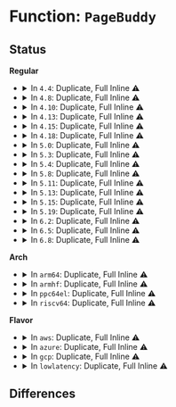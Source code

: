 # Function: <code>PageBuddy</code>

## Status
<b>Regular</b>
<ul>
<li>
<details>
<summary>In <code>4.4</code>: Duplicate, Full Inline ⚠️</summary>

**Collision:** Static Duplication

**Inline:** Full

**Transformation:** False

**Instances:**

```
In mm/page_alloc.c (ffffffff811929cf)
Location: include/linux/page-flags.h:516
Inline: True
Inline callers:
  - mm/page_alloc.c:move_freepages_block
  - mm/page_alloc.c:free_one_page
  - mm/page_alloc.c:free_one_page
  - mm/page_alloc.c:free_pcppages_bulk
  - mm/page_alloc.c:free_pcppages_bulk
  - mm/page_alloc.c:__isolate_free_page
  - mm/page_alloc.c:alloc_contig_range
  - mm/page_alloc.c:__offline_isolated_pages
  - mm/page_alloc.c:__offline_isolated_pages
  - mm/page_alloc.c:is_free_buddy_page
```
```
In mm/compaction.c (ffffffff811b5951)
Location: include/linux/page-flags.h:516
Inline: True
Inline callers:
  - mm/compaction.c:isolate_freepages_block
  - mm/compaction.c:isolate_freepages_block
  - mm/compaction.c:compaction_alloc
  - mm/compaction.c:isolate_migratepages_block
```
```
In mm/memory_hotplug.c (ffffffff811f0221)
Location: include/linux/page-flags.h:516
Inline: True
Inline callers:
  - mm/memory_hotplug.c:is_mem_section_removable
```
```
In mm/page_isolation.c (ffffffff81203b12)
Location: include/linux/page-flags.h:516
Inline: True
Inline callers:
  - mm/page_isolation.c:unset_migratetype_isolate
  - mm/page_isolation.c:test_pages_isolated
```
```
In fs/proc/page.c (ffffffff81288114)
Location: include/linux/page-flags.h:516
Inline: True
Inline callers:
  - fs/proc/page.c:stable_page_flags
```
</details>
</li>
<li>
<details>
<summary>In <code>4.8</code>: Duplicate, Full Inline ⚠️</summary>

**Collision:** Static Duplication

**Inline:** Full

**Transformation:** False

**Instances:**

```
In mm/page_alloc.c (ffffffff811acd84)
Location: include/linux/page-flags.h:646
Inline: True
Inline callers:
  - mm/page_alloc.c:is_free_buddy_page
  - mm/page_alloc.c:__offline_isolated_pages
  - mm/page_alloc.c:__offline_isolated_pages
  - mm/page_alloc.c:alloc_contig_range
  - mm/page_alloc.c:__isolate_free_page
  - mm/page_alloc.c:move_freepages_block
  - mm/page_alloc.c:free_one_page
  - mm/page_alloc.c:free_one_page
  - mm/page_alloc.c:free_pcppages_bulk
  - mm/page_alloc.c:free_pcppages_bulk
```
```
In mm/compaction.c (ffffffff811cf99e)
Location: include/linux/page-flags.h:646
Inline: True
Inline callers:
  - mm/compaction.c:compaction_alloc
  - mm/compaction.c:isolate_migratepages_block
  - mm/compaction.c:isolate_freepages_block
  - mm/compaction.c:isolate_freepages_block
```
```
In mm/memory_hotplug.c (ffffffff8120f541)
Location: include/linux/page-flags.h:646
Inline: True
Inline callers:
  - mm/memory_hotplug.c:is_mem_section_removable
```
```
In mm/page_isolation.c (ffffffff81228ff0)
Location: include/linux/page-flags.h:646
Inline: True
Inline callers:
  - mm/page_isolation.c:test_pages_isolated
  - mm/page_isolation.c:unset_migratetype_isolate
```
```
In fs/proc/page.c (ffffffff812b54ce)
Location: include/linux/page-flags.h:646
Inline: True
Inline callers:
  - fs/proc/page.c:stable_page_flags
```
</details>
</li>
<li>
<details>
<summary>In <code>4.10</code>: Duplicate, Full Inline ⚠️</summary>

**Collision:** Static Duplication

**Inline:** Full

**Transformation:** False

**Instances:**

```
In mm/page_alloc.c (ffffffff811bd2e1)
Location: include/linux/page-flags.h:662
Inline: True
Inline callers:
  - mm/page_alloc.c:is_free_buddy_page
  - mm/page_alloc.c:__offline_isolated_pages
  - mm/page_alloc.c:__offline_isolated_pages
  - mm/page_alloc.c:alloc_contig_range
  - mm/page_alloc.c:__isolate_free_page
  - mm/page_alloc.c:move_freepages_block
  - mm/page_alloc.c:free_one_page
  - mm/page_alloc.c:free_one_page
  - mm/page_alloc.c:free_pcppages_bulk
  - mm/page_alloc.c:free_pcppages_bulk
```
```
In mm/compaction.c (ffffffff811df9e3)
Location: include/linux/page-flags.h:662
Inline: True
Inline callers:
  - mm/compaction.c:compaction_alloc
  - mm/compaction.c:isolate_migratepages_block
  - mm/compaction.c:isolate_freepages_block
  - mm/compaction.c:isolate_freepages_block
```
```
In mm/memory_hotplug.c (ffffffff8122164f)
Location: include/linux/page-flags.h:662
Inline: True
Inline callers:
  - mm/memory_hotplug.c:is_mem_section_removable
```
```
In mm/page_isolation.c (ffffffff8123b585)
Location: include/linux/page-flags.h:662
Inline: True
Inline callers:
  - mm/page_isolation.c:test_pages_isolated
  - mm/page_isolation.c:unset_migratetype_isolate
```
```
In fs/proc/page.c (ffffffff812cad2f)
Location: include/linux/page-flags.h:662
Inline: True
Inline callers:
  - fs/proc/page.c:stable_page_flags
```
</details>
</li>
<li>
<details>
<summary>In <code>4.13</code>: Duplicate, Full Inline ⚠️</summary>

**Collision:** Static Duplication

**Inline:** Full

**Transformation:** False

**Instances:**

```
In mm/page_alloc.c (ffffffff811c5541)
Location: include/linux/page-flags.h:665
Inline: True
Inline callers:
  - mm/page_alloc.c:is_free_buddy_page
  - mm/page_alloc.c:__offline_isolated_pages
  - mm/page_alloc.c:__offline_isolated_pages
  - mm/page_alloc.c:alloc_contig_range
  - mm/page_alloc.c:__isolate_free_page
  - mm/page_alloc.c:move_freepages_block
  - mm/page_alloc.c:free_one_page
  - mm/page_alloc.c:free_one_page
  - mm/page_alloc.c:free_pcppages_bulk
  - mm/page_alloc.c:free_pcppages_bulk
```
```
In mm/compaction.c (ffffffff811e96ba)
Location: include/linux/page-flags.h:665
Inline: True
Inline callers:
  - mm/compaction.c:compaction_alloc
  - mm/compaction.c:isolate_migratepages_block
  - mm/compaction.c:isolate_freepages_block
  - mm/compaction.c:isolate_freepages_block
```
```
In mm/memory_hotplug.c (ffffffff8122d261)
Location: include/linux/page-flags.h:665
Inline: True
Inline callers:
  - mm/memory_hotplug.c:is_mem_section_removable
```
```
In mm/page_isolation.c (ffffffff812471a0)
Location: include/linux/page-flags.h:665
Inline: True
Inline callers:
  - mm/page_isolation.c:test_pages_isolated
  - mm/page_isolation.c:unset_migratetype_isolate
```
```
In fs/proc/page.c (ffffffff812d81bf)
Location: include/linux/page-flags.h:665
Inline: True
Inline callers:
  - fs/proc/page.c:stable_page_flags
```
</details>
</li>
<li>
<details>
<summary>In <code>4.15</code>: Duplicate, Full Inline ⚠️</summary>

**Collision:** Static Duplication

**Inline:** Full

**Transformation:** False

**Instances:**

```
In mm/page_alloc.c (ffffffff811da2f1)
Location: include/linux/page-flags.h:666
Inline: True
Inline callers:
  - mm/page_alloc.c:is_free_buddy_page
  - mm/page_alloc.c:__offline_isolated_pages
  - mm/page_alloc.c:__offline_isolated_pages
  - mm/page_alloc.c:alloc_contig_range
  - mm/page_alloc.c:__isolate_free_page
  - mm/page_alloc.c:move_freepages_block
  - mm/page_alloc.c:free_one_page
  - mm/page_alloc.c:free_one_page
  - mm/page_alloc.c:free_pcppages_bulk
  - mm/page_alloc.c:free_pcppages_bulk
```
```
In mm/compaction.c (ffffffff811ffa0d)
Location: include/linux/page-flags.h:666
Inline: True
Inline callers:
  - mm/compaction.c:compaction_alloc
  - mm/compaction.c:isolate_migratepages_block
  - mm/compaction.c:isolate_freepages_block
  - mm/compaction.c:isolate_freepages_block
```
```
In mm/memory_hotplug.c (ffffffff81248ae1)
Location: include/linux/page-flags.h:666
Inline: True
Inline callers:
  - mm/memory_hotplug.c:is_mem_section_removable
```
```
In mm/page_isolation.c (ffffffff812672e3)
Location: include/linux/page-flags.h:666
Inline: True
Inline callers:
  - mm/page_isolation.c:test_pages_isolated
  - mm/page_isolation.c:unset_migratetype_isolate
```
```
In fs/proc/page.c (ffffffff812fc8bf)
Location: include/linux/page-flags.h:666
Inline: True
Inline callers:
  - fs/proc/page.c:stable_page_flags
```
</details>
</li>
<li>
<details>
<summary>In <code>4.18</code>: Duplicate, Full Inline ⚠️</summary>

**Collision:** Static Duplication

**Inline:** Full

**Transformation:** False

**Instances:**

```
In mm/page_alloc.c (ffffffff811fabe1)
Location: include/linux/page-flags.h:683
Inline: True
Inline callers:
  - mm/page_alloc.c:is_free_buddy_page
  - mm/page_alloc.c:__offline_isolated_pages
  - mm/page_alloc.c:alloc_contig_range
  - mm/page_alloc.c:has_unmovable_pages
  - mm/page_alloc.c:__isolate_free_page
  - mm/page_alloc.c:move_freepages_block
  - mm/page_alloc.c:free_one_page
  - mm/page_alloc.c:free_one_page
  - mm/page_alloc.c:free_pcppages_bulk
  - mm/page_alloc.c:free_pcppages_bulk
```
```
In mm/compaction.c (ffffffff81220e6c)
Location: include/linux/page-flags.h:683
Inline: True
Inline callers:
  - mm/compaction.c:compaction_alloc
  - mm/compaction.c:isolate_migratepages_block
  - mm/compaction.c:isolate_freepages_block
  - mm/compaction.c:isolate_freepages_block
```
```
In mm/memory_hotplug.c (ffffffff8126c54a)
Location: include/linux/page-flags.h:683
Inline: True
Inline callers:
  - mm/memory_hotplug.c:is_mem_section_removable
```
```
In mm/page_isolation.c (ffffffff8128bbdf)
Location: include/linux/page-flags.h:683
Inline: True
Inline callers:
  - mm/page_isolation.c:test_pages_isolated
  - mm/page_isolation.c:unset_migratetype_isolate
```
```
In fs/proc/page.c (ffffffff8132a4bc)
Location: include/linux/page-flags.h:683
Inline: True
Inline callers:
  - fs/proc/page.c:stable_page_flags
```
</details>
</li>
<li>
<details>
<summary>In <code>5.0</code>: Duplicate, Full Inline ⚠️</summary>

**Collision:** Static Duplication

**Inline:** Full

**Transformation:** False

**Instances:**

```
In mm/page_alloc.c (ffffffff8120d421)
Location: include/linux/page-flags.h:706
Inline: True
Inline callers:
  - mm/page_alloc.c:set_hwpoison_free_buddy_page
  - mm/page_alloc.c:is_free_buddy_page
  - mm/page_alloc.c:__offline_isolated_pages
  - mm/page_alloc.c:alloc_contig_range
  - mm/page_alloc.c:has_unmovable_pages
  - mm/page_alloc.c:__isolate_free_page
  - mm/page_alloc.c:move_freepages_block
  - mm/page_alloc.c:free_one_page
  - mm/page_alloc.c:free_one_page
  - mm/page_alloc.c:free_pcppages_bulk
  - mm/page_alloc.c:free_pcppages_bulk
```
```
In mm/compaction.c (ffffffff81233ebc)
Location: include/linux/page-flags.h:706
Inline: True
Inline callers:
  - mm/compaction.c:compaction_alloc
  - mm/compaction.c:isolate_migratepages_block
  - mm/compaction.c:isolate_freepages_block
  - mm/compaction.c:isolate_freepages_block
```
```
In mm/memory_hotplug.c (ffffffff81280da6)
Location: include/linux/page-flags.h:706
Inline: True
Inline callers:
  - mm/memory_hotplug.c:is_mem_section_removable
```
```
In mm/page_isolation.c (ffffffff812a0b3f)
Location: include/linux/page-flags.h:706
Inline: True
Inline callers:
  - mm/page_isolation.c:test_pages_isolated
  - mm/page_isolation.c:unset_migratetype_isolate
```
```
In fs/proc/page.c (ffffffff813417df)
Location: include/linux/page-flags.h:706
Inline: True
Inline callers:
  - fs/proc/page.c:stable_page_flags
```
</details>
</li>
<li>
<details>
<summary>In <code>5.3</code>: Duplicate, Full Inline ⚠️</summary>

**Collision:** Static Duplication

**Inline:** Full

**Transformation:** False

**Instances:**

```
In mm/compaction.c (ffffffff81245313)
Location: include/linux/page-flags.h:740
Inline: True
Inline callers:
  - mm/compaction.c:compaction_alloc
  - mm/compaction.c:isolate_migratepages_block
  - mm/compaction.c:isolate_freepages_block
  - mm/compaction.c:isolate_freepages_block
  - mm/compaction.c:__reset_isolation_pfn
```
```
In mm/page_alloc.c (ffffffff81273881)
Location: include/linux/page-flags.h:740
Inline: True
Inline callers:
  - mm/page_alloc.c:set_hwpoison_free_buddy_page
  - mm/page_alloc.c:is_free_buddy_page
  - mm/page_alloc.c:__offline_isolated_pages
  - mm/page_alloc.c:alloc_contig_range
  - mm/page_alloc.c:has_unmovable_pages
  - mm/page_alloc.c:__isolate_free_page
  - mm/page_alloc.c:move_freepages_block
  - mm/page_alloc.c:free_one_page
  - mm/page_alloc.c:free_one_page
  - mm/page_alloc.c:free_pcppages_bulk
  - mm/page_alloc.c:free_pcppages_bulk
```
```
In mm/shuffle.c (ffffffff81a9582e)
Location: include/linux/page-flags.h:740
Inline: True
```
```
In mm/memory_hotplug.c (ffffffff8129d208)
Location: include/linux/page-flags.h:740
Inline: True
Inline callers:
  - mm/memory_hotplug.c:is_mem_section_removable
```
```
In mm/page_isolation.c (ffffffff812bbdd3)
Location: include/linux/page-flags.h:740
Inline: True
Inline callers:
  - mm/page_isolation.c:test_pages_isolated
  - mm/page_isolation.c:unset_migratetype_isolate
```
```
In fs/proc/page.c (ffffffff81369bfe)
Location: include/linux/page-flags.h:740
Inline: True
Inline callers:
  - fs/proc/page.c:stable_page_flags
```
</details>
</li>
<li>
<details>
<summary>In <code>5.4</code>: Duplicate, Full Inline ⚠️</summary>

**Collision:** Static Duplication

**Inline:** Full

**Transformation:** False

**Instances:**

```
In mm/compaction.c (ffffffff812537d3)
Location: include/linux/page-flags.h:756
Inline: True
Inline callers:
  - mm/compaction.c:compaction_alloc
  - mm/compaction.c:isolate_migratepages_block
  - mm/compaction.c:isolate_freepages_block
  - mm/compaction.c:isolate_freepages_block
  - mm/compaction.c:__reset_isolation_pfn
```
```
In mm/page_alloc.c (ffffffff812826f1)
Location: include/linux/page-flags.h:756
Inline: True
Inline callers:
  - mm/page_alloc.c:set_hwpoison_free_buddy_page
  - mm/page_alloc.c:is_free_buddy_page
  - mm/page_alloc.c:__offline_isolated_pages
  - mm/page_alloc.c:alloc_contig_range
  - mm/page_alloc.c:has_unmovable_pages
  - mm/page_alloc.c:__isolate_free_page
  - mm/page_alloc.c:move_freepages_block
  - mm/page_alloc.c:free_one_page
  - mm/page_alloc.c:free_one_page
  - mm/page_alloc.c:free_pcppages_bulk
  - mm/page_alloc.c:free_pcppages_bulk
```
```
In mm/shuffle.c (ffffffff81acd111)
Location: include/linux/page-flags.h:756
Inline: True
```
```
In mm/memory_hotplug.c (ffffffff812ac9d8)
Location: include/linux/page-flags.h:756
Inline: True
Inline callers:
  - mm/memory_hotplug.c:is_mem_section_removable
```
```
In mm/page_isolation.c (ffffffff812cdcb3)
Location: include/linux/page-flags.h:756
Inline: True
Inline callers:
  - mm/page_isolation.c:test_pages_isolated
  - mm/page_isolation.c:unset_migratetype_isolate
```
```
In fs/proc/page.c (ffffffff81381e1e)
Location: include/linux/page-flags.h:756
Inline: True
Inline callers:
  - fs/proc/page.c:stable_page_flags
```
</details>
</li>
<li>
<details>
<summary>In <code>5.8</code>: Duplicate, Full Inline ⚠️</summary>

**Collision:** Static Duplication

**Inline:** Full

**Transformation:** False

**Instances:**

```
In mm/compaction.c (ffffffff81282473)
Location: include/linux/page-flags.h:772
Inline: True
Inline callers:
  - mm/compaction.c:isolate_freepages
  - mm/compaction.c:isolate_migratepages_block
  - mm/compaction.c:isolate_freepages_block
  - mm/compaction.c:isolate_freepages_block
  - mm/compaction.c:__reset_isolation_pfn
```
```
In mm/page_alloc.c (ffffffff812b4859)
Location: include/linux/page-flags.h:772
Inline: True
Inline callers:
  - mm/page_alloc.c:set_hwpoison_free_buddy_page
  - mm/page_alloc.c:is_free_buddy_page
  - mm/page_alloc.c:__offline_isolated_pages
  - mm/page_alloc.c:alloc_contig_range
  - mm/page_alloc.c:has_unmovable_pages
  - mm/page_alloc.c:__isolate_free_page
  - mm/page_alloc.c:move_freepages_block
  - mm/page_alloc.c:__free_one_page
  - mm/page_alloc.c:__free_one_page
```
```
In mm/shuffle.c (ffffffff81bc5b06)
Location: include/linux/page-flags.h:772
Inline: True
```
```
In mm/page_isolation.c (ffffffff81303f0b)
Location: include/linux/page-flags.h:772
Inline: True
Inline callers:
  - mm/page_isolation.c:test_pages_isolated
  - mm/page_isolation.c:unset_migratetype_isolate
```
```
In mm/page_reporting.c (ffffffff8130ceef)
Location: include/linux/page-flags.h:772
Inline: True
```
```
In fs/proc/page.c (ffffffff813cc44e)
Location: include/linux/page-flags.h:772
Inline: True
Inline callers:
  - fs/proc/page.c:stable_page_flags
```
</details>
</li>
<li>
<details>
<summary>In <code>5.11</code>: Duplicate, Full Inline ⚠️</summary>

**Collision:** Static Duplication

**Inline:** Full

**Transformation:** False

**Instances:**

```
In mm/compaction.c (ffffffff8128c5d6)
Location: include/linux/page-flags.h:748
Inline: True
Inline callers:
  - mm/compaction.c:isolate_freepages
  - mm/compaction.c:isolate_migratepages_block
  - mm/compaction.c:isolate_freepages_block
  - mm/compaction.c:isolate_freepages_block
  - mm/compaction.c:__reset_isolation_pfn
```
```
In mm/page_alloc.c (ffffffff812c0208)
Location: include/linux/page-flags.h:748
Inline: True
Inline callers:
  - mm/page_alloc.c:take_page_off_buddy
  - mm/page_alloc.c:is_free_buddy_page
  - mm/page_alloc.c:__offline_isolated_pages
  - mm/page_alloc.c:alloc_contig_range
  - mm/page_alloc.c:has_unmovable_pages
  - mm/page_alloc.c:__isolate_free_page
  - mm/page_alloc.c:move_freepages_block
  - mm/page_alloc.c:__free_one_page
  - mm/page_alloc.c:__free_one_page
```
```
In mm/shuffle.c (ffffffff81c3eaec)
Location: include/linux/page-flags.h:748
Inline: True
```
```
In mm/page_isolation.c (ffffffff8130fdd6)
Location: include/linux/page-flags.h:748
Inline: True
Inline callers:
  - mm/page_isolation.c:test_pages_isolated
  - mm/page_isolation.c:unset_migratetype_isolate
```
```
In mm/page_reporting.c (ffffffff81318e47)
Location: include/linux/page-flags.h:748
Inline: True
```
```
In fs/proc/page.c (ffffffff813de092)
Location: include/linux/page-flags.h:748
Inline: True
Inline callers:
  - fs/proc/page.c:stable_page_flags
```
</details>
</li>
<li>
<details>
<summary>In <code>5.13</code>: Duplicate, Full Inline ⚠️</summary>

**Collision:** Static Duplication

**Inline:** Full

**Transformation:** False

**Instances:**

```
In mm/compaction.c (ffffffff81291492)
Location: include/linux/page-flags.h:742
Inline: True
Inline callers:
  - mm/compaction.c:isolate_freepages
  - mm/compaction.c:isolate_migratepages_block
  - mm/compaction.c:isolate_freepages_block
  - mm/compaction.c:isolate_freepages_block
  - mm/compaction.c:__reset_isolation_pfn
```
```
In mm/page_alloc.c (ffffffff812c597f)
Location: include/linux/page-flags.h:742
Inline: True
Inline callers:
  - mm/page_alloc.c:take_page_off_buddy
  - mm/page_alloc.c:is_free_buddy_page
  - mm/page_alloc.c:__offline_isolated_pages
  - mm/page_alloc.c:alloc_contig_range
  - mm/page_alloc.c:has_unmovable_pages
  - mm/page_alloc.c:__isolate_free_page
  - mm/page_alloc.c:move_freepages_block
  - mm/page_alloc.c:__free_one_page
  - mm/page_alloc.c:__free_one_page
```
```
In mm/shuffle.c (ffffffff81c30bbb)
Location: include/linux/page-flags.h:742
Inline: True
```
```
In mm/page_isolation.c (ffffffff81315f2d)
Location: include/linux/page-flags.h:742
Inline: True
Inline callers:
  - mm/page_isolation.c:test_pages_isolated
  - mm/page_isolation.c:unset_migratetype_isolate
```
```
In mm/page_reporting.c (ffffffff8131f036)
Location: include/linux/page-flags.h:742
Inline: True
```
```
In fs/proc/page.c (ffffffff813e4e7f)
Location: include/linux/page-flags.h:742
Inline: True
Inline callers:
  - fs/proc/page.c:stable_page_flags
```
</details>
</li>
<li>
<details>
<summary>In <code>5.15</code>: Duplicate, Full Inline ⚠️</summary>

**Collision:** Static Duplication

**Inline:** Full

**Transformation:** False

**Instances:**

```
In mm/compaction.c (ffffffff812d2dd2)
Location: include/linux/page-flags.h:751
Inline: True
Inline callers:
  - mm/compaction.c:isolate_freepages
  - mm/compaction.c:isolate_migratepages_block
  - mm/compaction.c:isolate_freepages_block
  - mm/compaction.c:isolate_freepages_block
  - mm/compaction.c:__reset_isolation_pfn
```
```
In mm/page_alloc.c (ffffffff8130a09d)
Location: include/linux/page-flags.h:751
Inline: True
Inline callers:
  - mm/page_alloc.c:take_page_off_buddy
  - mm/page_alloc.c:is_free_buddy_page
  - mm/page_alloc.c:__offline_isolated_pages
  - mm/page_alloc.c:alloc_contig_range
  - mm/page_alloc.c:has_unmovable_pages
  - mm/page_alloc.c:__isolate_free_page
  - mm/page_alloc.c:move_freepages_block
  - mm/page_alloc.c:__free_one_page
  - mm/page_alloc.c:__free_one_page
```
```
In mm/shuffle.c (ffffffff81d4f4e3)
Location: include/linux/page-flags.h:751
Inline: True
```
```
In mm/page_isolation.c (ffffffff8136201a)
Location: include/linux/page-flags.h:751
Inline: True
Inline callers:
  - mm/page_isolation.c:test_pages_isolated
  - mm/page_isolation.c:unset_migratetype_isolate
```
```
In mm/page_reporting.c (ffffffff8136c406)
Location: include/linux/page-flags.h:751
Inline: True
```
```
In fs/proc/page.c (ffffffff81436a4f)
Location: include/linux/page-flags.h:751
Inline: True
Inline callers:
  - fs/proc/page.c:stable_page_flags
```
</details>
</li>
<li>
<details>
<summary>In <code>5.19</code>: Duplicate, Full Inline ⚠️</summary>

**Collision:** Static Duplication

**Inline:** Full

**Transformation:** False

**Instances:**

```
In mm/compaction.c (ffffffff8132ff22)
Location: include/linux/page-flags.h:974
Inline: True
Inline callers:
  - mm/compaction.c:isolate_freepages
  - mm/compaction.c:isolate_migratepages_block
  - mm/compaction.c:isolate_freepages_block
  - mm/compaction.c:isolate_freepages_block
  - mm/compaction.c:__reset_isolation_pfn
```
```
In mm/page_alloc.c (ffffffff8137290c)
Location: include/linux/page-flags.h:974
Inline: True
Inline callers:
  - mm/page_alloc.c:take_page_off_buddy
  - mm/page_alloc.c:is_free_buddy_page
  - mm/page_alloc.c:__offline_isolated_pages
  - mm/page_alloc.c:alloc_contig_range
  - mm/page_alloc.c:__isolate_free_page
  - mm/page_alloc.c:move_freepages_block
  - mm/page_alloc.c:split_free_page
  - mm/page_alloc.c:__free_one_page
  - mm/page_alloc.c:__free_one_page
```
```
In mm/shuffle.c (ffffffff81f1f441)
Location: include/linux/page-flags.h:974
Inline: True
```
```
In mm/page_isolation.c (ffffffff813dea90)
Location: include/linux/page-flags.h:974
Inline: True
Inline callers:
  - mm/page_isolation.c:test_pages_isolated
  - mm/page_isolation.c:isolate_single_pageblock
  - mm/page_isolation.c:isolate_single_pageblock
  - mm/page_isolation.c:unset_migratetype_isolate
  - mm/page_isolation.c:unset_migratetype_isolate
```
```
In mm/page_reporting.c (ffffffff813ea704)
Location: include/linux/page-flags.h:974
Inline: True
```
```
In fs/proc/page.c (ffffffff814b11ed)
Location: include/linux/page-flags.h:974
Inline: True
Inline callers:
  - fs/proc/page.c:stable_page_flags
```
</details>
</li>
<li>
<details>
<summary>In <code>6.2</code>: Duplicate, Full Inline ⚠️</summary>

**Collision:** Static Duplication

**Inline:** Full

**Transformation:** False

**Instances:**

```
In mm/compaction.c (ffffffff813a6af2)
Location: include/linux/page-flags.h:953
Inline: True
Inline callers:
  - mm/compaction.c:isolate_freepages
  - mm/compaction.c:isolate_migratepages_block
  - mm/compaction.c:isolate_freepages_block
  - mm/compaction.c:isolate_freepages_block
  - mm/compaction.c:__reset_isolation_pfn
```
```
In mm/page_alloc.c (ffffffff813f007c)
Location: include/linux/page-flags.h:953
Inline: True
Inline callers:
  - mm/page_alloc.c:take_page_off_buddy
  - mm/page_alloc.c:is_free_buddy_page
  - mm/page_alloc.c:__offline_isolated_pages
  - mm/page_alloc.c:alloc_contig_range
  - mm/page_alloc.c:move_freepages_block
  - mm/page_alloc.c:split_free_page
  - mm/page_alloc.c:__free_one_page
  - mm/page_alloc.c:__free_one_page
```
```
In mm/shuffle.c (ffffffff820c865c)
Location: include/linux/page-flags.h:953
Inline: True
```
```
In mm/page_isolation.c (ffffffff81465750)
Location: include/linux/page-flags.h:953
Inline: True
Inline callers:
  - mm/page_isolation.c:test_pages_isolated
  - mm/page_isolation.c:isolate_single_pageblock
  - mm/page_isolation.c:isolate_single_pageblock
  - mm/page_isolation.c:unset_migratetype_isolate
  - mm/page_isolation.c:unset_migratetype_isolate
```
```
In mm/page_reporting.c (ffffffff81472894)
Location: include/linux/page-flags.h:953
Inline: True
```
```
In fs/proc/page.c (ffffffff81547bad)
Location: include/linux/page-flags.h:953
Inline: True
Inline callers:
  - fs/proc/page.c:stable_page_flags
```
</details>
</li>
<li>
<details>
<summary>In <code>6.5</code>: Duplicate, Full Inline ⚠️</summary>

**Collision:** Static Duplication

**Inline:** Full

**Transformation:** False

**Instances:**

```
In mm/compaction.c (ffffffff813da312)
Location: include/linux/page-flags.h:942
Inline: True
Inline callers:
  - mm/compaction.c:isolate_freepages
  - mm/compaction.c:isolate_migratepages_block
  - mm/compaction.c:isolate_freepages_block
  - mm/compaction.c:isolate_freepages_block
  - mm/compaction.c:__reset_isolation_pfn
```
```
In mm/page_alloc.c (ffffffff81423bf9)
Location: include/linux/page-flags.h:942
Inline: True
Inline callers:
  - mm/page_alloc.c:take_page_off_buddy
  - mm/page_alloc.c:is_free_buddy_page
  - mm/page_alloc.c:__offline_isolated_pages
  - mm/page_alloc.c:alloc_contig_range
  - mm/page_alloc.c:move_freepages_block
  - mm/page_alloc.c:split_free_page
  - mm/page_alloc.c:__free_one_page
  - mm/page_alloc.c:__free_one_page
```
```
In mm/shuffle.c (ffffffff8214c8dc)
Location: include/linux/page-flags.h:942
Inline: True
```
```
In mm/page_isolation.c (ffffffff8149b21b)
Location: include/linux/page-flags.h:942
Inline: True
Inline callers:
  - mm/page_isolation.c:test_pages_isolated
  - mm/page_isolation.c:isolate_single_pageblock
  - mm/page_isolation.c:isolate_single_pageblock
  - mm/page_isolation.c:unset_migratetype_isolate
  - mm/page_isolation.c:unset_migratetype_isolate
```
```
In mm/page_reporting.c (ffffffff814a7004)
Location: include/linux/page-flags.h:942
Inline: True
```
```
In fs/proc/page.c (ffffffff8157f7cc)
Location: include/linux/page-flags.h:942
Inline: True
Inline callers:
  - fs/proc/page.c:stable_page_flags
```
</details>
</li>
<li>
<details>
<summary>In <code>6.8</code>: Duplicate, Full Inline ⚠️</summary>

**Collision:** Static Duplication

**Inline:** Full

**Transformation:** False

**Instances:**

```
In mm/compaction.c (ffffffff81402215)
Location: include/linux/page-flags.h:988
Inline: True
Inline callers:
  - mm/compaction.c:suitable_migration_target
  - mm/compaction.c:isolate_migratepages_block
  - mm/compaction.c:isolate_freepages_block
  - mm/compaction.c:isolate_freepages_block
  - mm/compaction.c:__reset_isolation_pfn
```
```
In mm/page_alloc.c (ffffffff81450b36)
Location: include/linux/page-flags.h:988
Inline: True
Inline callers:
  - mm/page_alloc.c:take_page_off_buddy
  - mm/page_alloc.c:is_free_buddy_page
  - mm/page_alloc.c:__offline_isolated_pages
  - mm/page_alloc.c:alloc_contig_range
  - mm/page_alloc.c:move_freepages_block
  - mm/page_alloc.c:split_free_page
  - mm/page_alloc.c:__free_one_page
  - mm/page_alloc.c:__free_one_page
```
```
In mm/shuffle.c (ffffffff8222f3ec)
Location: include/linux/page-flags.h:988
Inline: True
```
```
In mm/page_isolation.c (ffffffff814ca8fb)
Location: include/linux/page-flags.h:988
Inline: True
Inline callers:
  - mm/page_isolation.c:test_pages_isolated
  - mm/page_isolation.c:isolate_single_pageblock
  - mm/page_isolation.c:isolate_single_pageblock
  - mm/page_isolation.c:unset_migratetype_isolate
  - mm/page_isolation.c:unset_migratetype_isolate
```
```
In mm/page_reporting.c (ffffffff814d8004)
Location: include/linux/page-flags.h:988
Inline: True
```
```
In fs/proc/page.c (ffffffff815b8209)
Location: include/linux/page-flags.h:988
Inline: True
Inline callers:
  - fs/proc/page.c:stable_page_flags
```
</details>
</li>
</ul>
<b>Arch</b>
<ul>
<li>
<details>
<summary>In <code>arm64</code>: Duplicate, Full Inline ⚠️</summary>

**Collision:** Static Duplication

**Inline:** Full

**Transformation:** False

**Instances:**

```
In mm/compaction.c (ffff8000102eaca4)
Location: include/linux/page-flags.h:756
Inline: True
Inline callers:
  - mm/compaction.c:compaction_alloc
  - mm/compaction.c:isolate_migratepages_block
  - mm/compaction.c:isolate_freepages_block
  - mm/compaction.c:isolate_freepages_block
  - mm/compaction.c:__reset_isolation_pfn
```
```
In mm/page_alloc.c (ffff80001031ac80)
Location: include/linux/page-flags.h:756
Inline: True
Inline callers:
  - mm/page_alloc.c:set_hwpoison_free_buddy_page
  - mm/page_alloc.c:is_free_buddy_page
  - mm/page_alloc.c:alloc_contig_range
  - mm/page_alloc.c:has_unmovable_pages
  - mm/page_alloc.c:__isolate_free_page
  - mm/page_alloc.c:move_freepages_block
  - mm/page_alloc.c:__free_one_page
  - mm/page_alloc.c:__free_one_page
```
```
In mm/shuffle.c (ffff800010da0130)
Location: include/linux/page-flags.h:756
Inline: True
```
```
In mm/page_isolation.c (ffff8000103720d0)
Location: include/linux/page-flags.h:756
Inline: True
Inline callers:
  - mm/page_isolation.c:test_pages_isolated
  - mm/page_isolation.c:unset_migratetype_isolate
```
```
In fs/proc/page.c (ffff800010450018)
Location: include/linux/page-flags.h:756
Inline: True
Inline callers:
  - fs/proc/page.c:stable_page_flags
```
</details>
</li>
<li>
<details>
<summary>In <code>armhf</code>: Duplicate, Full Inline ⚠️</summary>

**Collision:** Static Duplication

**Inline:** Full

**Transformation:** False

**Instances:**

```
In mm/compaction.c (c050ef90)
Location: include/linux/page-flags.h:756
Inline: True
Inline callers:
  - mm/compaction.c:compaction_alloc
  - mm/compaction.c:isolate_migratepages_block
  - mm/compaction.c:isolate_freepages_block
  - mm/compaction.c:isolate_freepages_block
  - mm/compaction.c:__reset_isolation_pfn
```
```
In mm/page_alloc.c (c0535088)
Location: include/linux/page-flags.h:756
Inline: True
Inline callers:
  - mm/page_alloc.c:is_free_buddy_page
  - mm/page_alloc.c:alloc_contig_range
  - mm/page_alloc.c:has_unmovable_pages
  - mm/page_alloc.c:__isolate_free_page
  - mm/page_alloc.c:move_freepages_block
  - mm/page_alloc.c:free_one_page
  - mm/page_alloc.c:free_one_page
  - mm/page_alloc.c:free_pcppages_bulk
  - mm/page_alloc.c:free_pcppages_bulk
```
```
In mm/shuffle.c (c15bdff0)
Location: include/linux/page-flags.h:756
Inline: True
```
```
In mm/page_isolation.c (c055ee94)
Location: include/linux/page-flags.h:756
Inline: True
Inline callers:
  - mm/page_isolation.c:test_pages_isolated
  - mm/page_isolation.c:unset_migratetype_isolate
```
```
In fs/proc/page.c (c06132cc)
Location: include/linux/page-flags.h:756
Inline: True
Inline callers:
  - fs/proc/page.c:stable_page_flags
```
</details>
</li>
<li>
<details>
<summary>In <code>ppc64el</code>: Duplicate, Full Inline ⚠️</summary>

**Collision:** Static Duplication

**Inline:** Full

**Transformation:** False

**Instances:**

```
In mm/compaction.c (c0000000003adb88)
Location: include/linux/page-flags.h:756
Inline: True
Inline callers:
  - mm/compaction.c:compaction_alloc
  - mm/compaction.c:isolate_migratepages_block
  - mm/compaction.c:isolate_freepages_block
  - mm/compaction.c:isolate_freepages_block
  - mm/compaction.c:__reset_isolation_pfn
```
```
In mm/page_alloc.c (c0000000003ee464)
Location: include/linux/page-flags.h:756
Inline: True
Inline callers:
  - mm/page_alloc.c:set_hwpoison_free_buddy_page
  - mm/page_alloc.c:is_free_buddy_page
  - mm/page_alloc.c:__offline_isolated_pages
  - mm/page_alloc.c:alloc_contig_range
  - mm/page_alloc.c:has_unmovable_pages
  - mm/page_alloc.c:__isolate_free_page
  - mm/page_alloc.c:move_freepages_block
  - mm/page_alloc.c:free_one_page
  - mm/page_alloc.c:free_one_page
  - mm/page_alloc.c:free_pcppages_bulk
  - mm/page_alloc.c:free_pcppages_bulk
```
```
In mm/shuffle.c (c000000000eecd8c)
Location: include/linux/page-flags.h:756
Inline: True
```
```
In mm/memory_hotplug.c (c00000000042ee3c)
Location: include/linux/page-flags.h:756
Inline: True
Inline callers:
  - mm/memory_hotplug.c:is_mem_section_removable
```
```
In mm/page_isolation.c (c0000000004639b4)
Location: include/linux/page-flags.h:756
Inline: True
Inline callers:
  - mm/page_isolation.c:test_pages_isolated
  - mm/page_isolation.c:unset_migratetype_isolate
```
```
In fs/proc/page.c (c00000000056802c)
Location: include/linux/page-flags.h:756
Inline: True
Inline callers:
  - fs/proc/page.c:stable_page_flags
```
</details>
</li>
<li>
<details>
<summary>In <code>riscv64</code>: Duplicate, Full Inline ⚠️</summary>

**Collision:** Static Duplication

**Inline:** Full

**Transformation:** False

**Instances:**

```
In mm/compaction.c (ffffffe0001ff210)
Location: include/linux/page-flags.h:756
Inline: True
Inline callers:
  - mm/compaction.c:compaction_alloc
  - mm/compaction.c:isolate_migratepages_block
  - mm/compaction.c:isolate_freepages_block
  - mm/compaction.c:isolate_freepages_block
  - mm/compaction.c:__reset_isolation_pfn
```
```
In mm/page_alloc.c (ffffffe000220186)
Location: include/linux/page-flags.h:756
Inline: True
Inline callers:
  - mm/page_alloc.c:is_free_buddy_page
  - mm/page_alloc.c:alloc_contig_range
  - mm/page_alloc.c:has_unmovable_pages
  - mm/page_alloc.c:__isolate_free_page
  - mm/page_alloc.c:move_freepages_block
  - mm/page_alloc.c:free_one_page
  - mm/page_alloc.c:free_one_page
  - mm/page_alloc.c:free_pcppages_bulk
  - mm/page_alloc.c:free_pcppages_bulk
```
```
In mm/shuffle.c (ffffffe0000474be)
Location: include/linux/page-flags.h:756
Inline: True
```
```
In mm/page_isolation.c (ffffffe00024b3ea)
Location: include/linux/page-flags.h:756
Inline: True
Inline callers:
  - mm/page_isolation.c:test_pages_isolated
  - mm/page_isolation.c:unset_migratetype_isolate
```
```
In fs/proc/page.c (ffffffe0002e3218)
Location: include/linux/page-flags.h:756
Inline: True
Inline callers:
  - fs/proc/page.c:stable_page_flags
```
</details>
</li>
</ul>
<b>Flavor</b>
<ul>
<li>
<details>
<summary>In <code>aws</code>: Duplicate, Full Inline ⚠️</summary>

**Collision:** Static Duplication

**Inline:** Full

**Transformation:** False

**Instances:**

```
In mm/compaction.c (ffffffff8124be23)
Location: include/linux/page-flags.h:756
Inline: True
Inline callers:
  - mm/compaction.c:compaction_alloc
  - mm/compaction.c:isolate_migratepages_block
  - mm/compaction.c:isolate_freepages_block
  - mm/compaction.c:isolate_freepages_block
  - mm/compaction.c:__reset_isolation_pfn
```
```
In mm/page_alloc.c (ffffffff8127ad41)
Location: include/linux/page-flags.h:756
Inline: True
Inline callers:
  - mm/page_alloc.c:set_hwpoison_free_buddy_page
  - mm/page_alloc.c:is_free_buddy_page
  - mm/page_alloc.c:__offline_isolated_pages
  - mm/page_alloc.c:alloc_contig_range
  - mm/page_alloc.c:has_unmovable_pages
  - mm/page_alloc.c:__isolate_free_page
  - mm/page_alloc.c:move_freepages_block
  - mm/page_alloc.c:free_one_page
  - mm/page_alloc.c:free_one_page
  - mm/page_alloc.c:free_pcppages_bulk
  - mm/page_alloc.c:free_pcppages_bulk
```
```
In mm/shuffle.c (ffffffff81a6bf81)
Location: include/linux/page-flags.h:756
Inline: True
```
```
In mm/memory_hotplug.c (ffffffff812a4fb8)
Location: include/linux/page-flags.h:756
Inline: True
Inline callers:
  - mm/memory_hotplug.c:is_mem_section_removable
```
```
In mm/page_isolation.c (ffffffff812c6293)
Location: include/linux/page-flags.h:756
Inline: True
Inline callers:
  - mm/page_isolation.c:test_pages_isolated
  - mm/page_isolation.c:unset_migratetype_isolate
```
```
In fs/proc/page.c (ffffffff8137a3fe)
Location: include/linux/page-flags.h:756
Inline: True
Inline callers:
  - fs/proc/page.c:stable_page_flags
```
</details>
</li>
<li>
<details>
<summary>In <code>azure</code>: Duplicate, Full Inline ⚠️</summary>

**Collision:** Static Duplication

**Inline:** Full

**Transformation:** False

**Instances:**

```
In mm/compaction.c (ffffffff8123edc3)
Location: include/linux/page-flags.h:756
Inline: True
Inline callers:
  - mm/compaction.c:compaction_alloc
  - mm/compaction.c:isolate_migratepages_block
  - mm/compaction.c:isolate_freepages_block
  - mm/compaction.c:isolate_freepages_block
  - mm/compaction.c:__reset_isolation_pfn
```
```
In mm/page_alloc.c (ffffffff8126cc21)
Location: include/linux/page-flags.h:756
Inline: True
Inline callers:
  - mm/page_alloc.c:set_hwpoison_free_buddy_page
  - mm/page_alloc.c:is_free_buddy_page
  - mm/page_alloc.c:__offline_isolated_pages
  - mm/page_alloc.c:alloc_contig_range
  - mm/page_alloc.c:has_unmovable_pages
  - mm/page_alloc.c:__isolate_free_page
  - mm/page_alloc.c:move_freepages_block
  - mm/page_alloc.c:free_one_page
  - mm/page_alloc.c:free_one_page
  - mm/page_alloc.c:free_pcppages_bulk
  - mm/page_alloc.c:free_pcppages_bulk
```
```
In mm/shuffle.c (ffffffff81a284c8)
Location: include/linux/page-flags.h:756
Inline: True
```
```
In mm/memory_hotplug.c (ffffffff81296a88)
Location: include/linux/page-flags.h:756
Inline: True
Inline callers:
  - mm/memory_hotplug.c:is_mem_section_removable
```
```
In mm/page_isolation.c (ffffffff812b72d3)
Location: include/linux/page-flags.h:756
Inline: True
Inline callers:
  - mm/page_isolation.c:test_pages_isolated
  - mm/page_isolation.c:unset_migratetype_isolate
```
```
In fs/proc/page.c (ffffffff8136aece)
Location: include/linux/page-flags.h:756
Inline: True
Inline callers:
  - fs/proc/page.c:stable_page_flags
```
</details>
</li>
<li>
<details>
<summary>In <code>gcp</code>: Duplicate, Full Inline ⚠️</summary>

**Collision:** Static Duplication

**Inline:** Full

**Transformation:** False

**Instances:**

```
In mm/compaction.c (ffffffff81249bc3)
Location: include/linux/page-flags.h:756
Inline: True
Inline callers:
  - mm/compaction.c:compaction_alloc
  - mm/compaction.c:isolate_migratepages_block
  - mm/compaction.c:isolate_freepages_block
  - mm/compaction.c:isolate_freepages_block
  - mm/compaction.c:__reset_isolation_pfn
```
```
In mm/page_alloc.c (ffffffff81278ae1)
Location: include/linux/page-flags.h:756
Inline: True
Inline callers:
  - mm/page_alloc.c:set_hwpoison_free_buddy_page
  - mm/page_alloc.c:is_free_buddy_page
  - mm/page_alloc.c:__offline_isolated_pages
  - mm/page_alloc.c:alloc_contig_range
  - mm/page_alloc.c:has_unmovable_pages
  - mm/page_alloc.c:__isolate_free_page
  - mm/page_alloc.c:move_freepages_block
  - mm/page_alloc.c:free_one_page
  - mm/page_alloc.c:free_one_page
  - mm/page_alloc.c:free_pcppages_bulk
  - mm/page_alloc.c:free_pcppages_bulk
```
```
In mm/shuffle.c (ffffffff81ad8391)
Location: include/linux/page-flags.h:756
Inline: True
```
```
In mm/memory_hotplug.c (ffffffff812a2dc8)
Location: include/linux/page-flags.h:756
Inline: True
Inline callers:
  - mm/memory_hotplug.c:is_mem_section_removable
```
```
In mm/page_isolation.c (ffffffff812c40a3)
Location: include/linux/page-flags.h:756
Inline: True
Inline callers:
  - mm/page_isolation.c:test_pages_isolated
  - mm/page_isolation.c:unset_migratetype_isolate
```
```
In fs/proc/page.c (ffffffff81377ece)
Location: include/linux/page-flags.h:756
Inline: True
Inline callers:
  - fs/proc/page.c:stable_page_flags
```
</details>
</li>
<li>
<details>
<summary>In <code>lowlatency</code>: Duplicate, Full Inline ⚠️</summary>

**Collision:** Static Duplication

**Inline:** Full

**Transformation:** False

**Instances:**

```
In mm/compaction.c (ffffffff81259443)
Location: include/linux/page-flags.h:756
Inline: True
Inline callers:
  - mm/compaction.c:compaction_alloc
  - mm/compaction.c:isolate_migratepages_block
  - mm/compaction.c:isolate_freepages_block
  - mm/compaction.c:isolate_freepages_block
  - mm/compaction.c:__reset_isolation_pfn
```
```
In mm/page_alloc.c (ffffffff812886d1)
Location: include/linux/page-flags.h:756
Inline: True
Inline callers:
  - mm/page_alloc.c:set_hwpoison_free_buddy_page
  - mm/page_alloc.c:is_free_buddy_page
  - mm/page_alloc.c:__offline_isolated_pages
  - mm/page_alloc.c:alloc_contig_range
  - mm/page_alloc.c:has_unmovable_pages
  - mm/page_alloc.c:__isolate_free_page
  - mm/page_alloc.c:move_freepages_block
  - mm/page_alloc.c:free_one_page
  - mm/page_alloc.c:free_one_page
  - mm/page_alloc.c:free_pcppages_bulk
  - mm/page_alloc.c:free_pcppages_bulk
```
```
In mm/shuffle.c (ffffffff81ae484c)
Location: include/linux/page-flags.h:756
Inline: True
```
```
In mm/memory_hotplug.c (ffffffff812b3053)
Location: include/linux/page-flags.h:756
Inline: True
Inline callers:
  - mm/memory_hotplug.c:is_mem_section_removable
```
```
In mm/page_isolation.c (ffffffff812d4b43)
Location: include/linux/page-flags.h:756
Inline: True
Inline callers:
  - mm/page_isolation.c:test_pages_isolated
  - mm/page_isolation.c:unset_migratetype_isolate
```
```
In fs/proc/page.c (ffffffff8138b97e)
Location: include/linux/page-flags.h:756
Inline: True
Inline callers:
  - fs/proc/page.c:stable_page_flags
```
</details>
</li>
</ul>

## Differences
